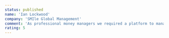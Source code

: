 ```yaml
---
status: published
name: 'Ian Lockwood'
company: 'SMIle Global Management'
comment: 'As professional money managers we required a platform to manage our trading accounts and risk effectively. Social Trader Tools has given us the tools to allow us to focus on our core business.'
rating: 5
---
```


